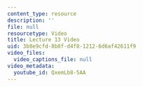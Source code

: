```yaml
---
content_type: resource
description: ''
file: null
resourcetype: Video
title: Lecture 13 Video
uid: 3b8e9cfd-8b8f-d4f8-1212-6d6af42611f9
video_files:
  video_captions_file: null
video_metadata:
  youtube_id: QxemLb8-5AA
---
```

